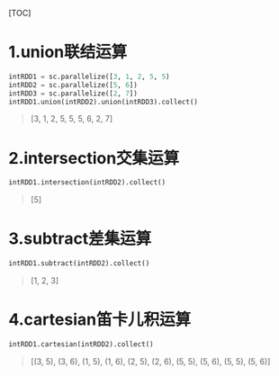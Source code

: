 [TOC]

# 1.union联结运算

```python
intRDD1 = sc.parallelize([3, 1, 2, 5, 5)
intRDD2 = sc.parallelize([5, 6])
intRDD3 = sc.parallelize([2, 7])
intRDD1.union(intRDD2).union(intRDD3).collect()
```

> [3, 1, 2, 5, 5, 5, 6, 2, 7]

# 2.intersection交集运算

```python
intRDD1.intersection(intRDD2).collect()
```

> [5]

# 3.subtract差集运算

```python
intRDD1.subtract(intRDD2).collect()
```

> [1, 2, 3]

# 4.cartesian笛卡儿积运算

```python
intRDD1.cartesian(intRDD2).collect()
```

> [(3, 5), (3, 6), (1, 5), (1, 6), (2, 5), (2, 6), (5, 5), (5, 6), (5, 5), (5, 6)]
